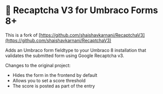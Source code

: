 # 🤖 Recaptcha V3 for Umbraco Forms 8+

This is a fork of [https://github.com/shaishavkarnani/RecaptchaV3](https://github.com/shaishavkarnani/RecaptchaV3)

Adds an Umbraco form fieldtype to your Umbraco 8 installation that validates the submitted form using Google Recaptcha v3.

Changes to the original project:
- Hides the form in the frontend by default
- Allows you to set a score threshold
- The score is posted as part of the entry